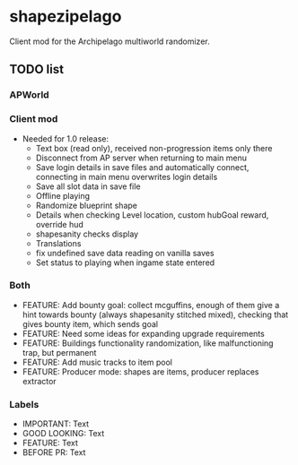 # shapezipelago
Client mod for the Archipelago multiworld randomizer.

## TODO list
### APWorld
### Client mod
- Needed for 1.0 release:
  - Text box (read only), received non-progression items only there
  - Disconnect from AP server when returning to main menu
  - Save login details in save files and automatically connect, connecting in main menu overwrites login details
  - Save all slot data in save file
  - Offline playing
  - Randomize blueprint shape
  - Details when checking Level location, custom hubGoal reward, override hud
  - shapesanity checks display
  - Translations
  - fix undefined save data reading on vanilla saves
  - Set status to playing when ingame state entered
### Both
- FEATURE:      Add bounty goal: collect mcguffins, enough of them give a hint towards bounty (always shapesanity stitched mixed), checking that gives bounty item, which sends goal
- FEATURE:      Need some ideas for expanding upgrade requirements
- FEATURE:      Buildings functionality randomization, like malfunctioning trap, but permanent
- FEATURE:      Add music tracks to item pool
- FEATURE:      Producer mode: shapes are items, producer replaces extractor
### Labels
- IMPORTANT:    Text
- GOOD LOOKING: Text
- FEATURE:      Text
- BEFORE PR:    Text

